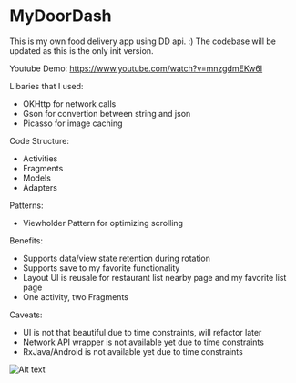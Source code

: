 # MyDoorDash
This is my own food delivery app using DD api. :)
The codebase will be updated as this is the only init version. 

Youtube Demo: https://www.youtube.com/watch?v=mnzgdmEKw6I

Libaries that I used:
* OKHttp for network calls
* Gson for convertion between string and json
* Picasso for image caching 

Code Structure:
* Activities
* Fragments
* Models
* Adapters

Patterns:
* Viewholder Pattern for optimizing scrolling

Benefits:
* Supports data/view state retention during rotation
* Supports save to my favorite functionality 
* Layout UI is reusale for restaurant list nearby page and my favorite list page
* One activity, two Fragments

Caveats:
* UI is not that beautiful due to time constraints, will refactor later
* Network API wrapper is not available yet due to time constraints
* RxJava/Android is not available yet due to time constraints


![Alt text](https://cloud.githubusercontent.com/assets/4651772/23346298/c89fd3c8-fc4d-11e6-8b31-fe93279765d1.pngg "screenshot1")
